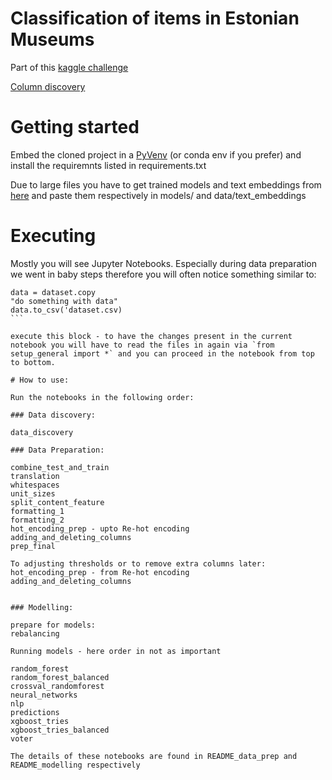 # Classification of items in Estonian Museums
Part of this [kaggle challenge](https://www.kaggle.com/competitions/caps-in-museums-data-part-2)

[Column discovery](https://docs.google.com/spreadsheets/d/1E4Z6RELIxHR8ZOggO6AyRTGMs3EQOBxrMZo25ahPMXM/edit?usp=sharing)

# Getting started
Embed the cloned project in a [PyVenv](https://docs.python.org/3/library/venv.html) (or conda env if you prefer) and install the requiremnts listed in requirements.txt

Due to large files you have to get trained models and text embeddings from [here](https://www.dropbox.com/sh/a8nhnkf63um3r29/AADpV1nNK4aR2CJBiB7YONB9a?dl=0) and paste them respectively in models/ and data/text_embeddings


# Executing
Mostly you will see Jupyter Notebooks. Especially during data preparation we went in baby steps therefore you will often notice something similar to:

````
data = dataset.copy
"do something with data"
data.to_csv('dataset.csv)
```

execute this block - to have the changes present in the current notebook you will have to read the files in again via `from setup_general import *` and you can proceed in the notebook from top to bottom.

# How to use:

Run the notebooks in the following order:

### Data discovery:

data_discovery

### Data Preparation:

combine_test_and_train
translation
whitespaces
unit_sizes
split_content_feature
formatting_1
formatting_2
hot_encoding_prep - upto Re-hot encoding 
adding_and_deleting_columns
prep_final

To adjusting thresholds or to remove extra columns later:
hot_encoding_prep - from Re-hot encoding 
adding_and_deleting_columns


### Modelling: 

prepare for models:
rebalancing

Running models - here order in not as important 

random_forest
random_forest_balanced
crossval_randomforest
neural_networks
nlp
predictions
xgboost_tries
xgboost_tries_balanced
voter

The details of these notebooks are found in README_data_prep and README_modelling respectively 
